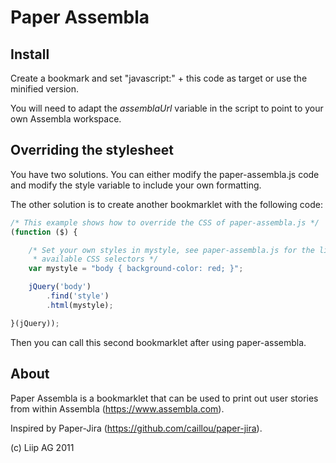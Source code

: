 Paper Assembla
==============

Install
-------
Create a bookmark and set "javascript:" + this code as target or use the minified version.

You will need to adapt the *assemblaUrl* variable in the script to point to your own Assembla workspace.

Overriding the stylesheet
-------------------------

You have two solutions. You can either modify the paper-assembla.js code and modify the style variable to include your own formatting.

The other solution is to create another bookmarklet with the following code:

```javascript
/* This example shows how to override the CSS of paper-assembla.js */
(function ($) {

    /* Set your own styles in mystyle, see paper-assembla.js for the list of
     * available CSS selectors */
    var mystyle = "body { background-color: red; }";

    jQuery('body')
        .find('style')
        .html(mystyle);

}(jQuery));
```

Then you can call this second bookmarklet after using paper-assembla.

About
-----
Paper Assembla is a bookmarklet that can be used to print out user stories from within Assembla (https://www.assembla.com).

Inspired by Paper-Jira (https://github.com/caillou/paper-jira).

(c) Liip AG 2011
